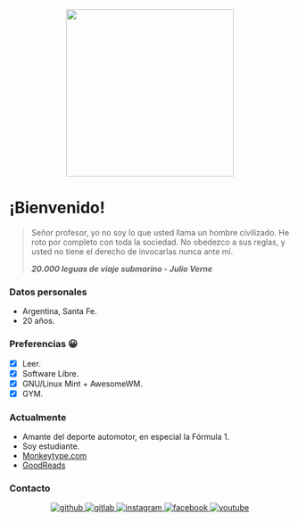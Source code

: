 <div align="center">
  <img src="https://media1.giphy.com/media/1luYFM8UXcE9TYgXVS/giphy.gif?cid=ecf05e47ez1t2jipkd10ygzc0js1c9x809unv3bhsk9lloon&rid=giphy.gif&ct=g" width="300"/>
</div>

# ¡Bienvenido!

> Señor profesor, yo no soy lo que usted llama un hombre civilizado. He roto por completo con toda la sociedad. No obedezco a sus reglas, y usted no tiene el derecho de invocarlas nunca ante mí. 
>
> ***20.000 leguas de viaje submarino - Julio Verne***

### Datos personales

- Argentina, Santa Fe.
- 20 años.

### Preferencias :grinning:

- [x] Leer.
- [x] Software Libre.
- [x] GNU/Linux Mint + AwesomeWM.
- [x] GYM.

### Actualmente

- Amante del deporte automotor, en especial la Fórmula 1.
- Soy estudiante.
- [Monkeytype.com](https://monkeytype.com/profile/bananapants87)
- [GoodReads](https://www.goodreads.com/user/show/160767349-gonzalo-lopez)


### Contacto

<div align="center">
<a href="https://github.com/jaglux12" target="_blank">
<img src=https://img.shields.io/badge/github-%2324292e.svg?&style=for-the-badge&logo=github&logoColor=white alt=github style="margin-bottom: 5px;" />
</a>
<a href="https://gitlab.com/jaglux12" target="_blank">
<img src=https://img.shields.io/badge/gitlab-330F63.svg?&style=for-the-badge&logo=gitlab&logoColor=white alt=gitlab style="margin-bottom: 5px;" />
</a>
<a href="https://instagram.com/gonzalolopez3471" target="_blank">
<img src=https://img.shields.io/badge/instagram-%23000000.svg?&style=for-the-badge&logo=instagram&logoColor=white alt=instagram style="margin-bottom: 5px;" />
</a>
<a href="https://www.facebook.com/profile.php?id=100004713767976" target="_blank">
<img src=https://img.shields.io/badge/facebook-%232E87FB.svg?&style=for-the-badge&logo=facebook&logoColor=white alt=facebook style="margin-bottom: 5px;" />
</a>
<a href="https://www.youtube.com/channel/UCh-_Yi9Q0S_35p_Aid_Zx7g" target="_blank">
<img src=https://img.shields.io/badge/youtube-%23EE4831.svg?&style=for-the-badge&logo=youtube&logoColor=white alt=youtube style="margin-bottom: 5px;" />
</a>  
</div>  
  